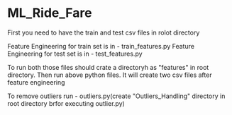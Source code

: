 # ML_Ride_Fare

First you need to have the train and test csv files in rolot directory

Feature Engineering for train set is in - train_features.py
Feature Engineering for test set is in - test_features.py


To run both those files should crate a directoryh as "features" in root directory. Then run above python files. It will create two csv files after feature engineering

To remove outliers run - outliers.py(create "Outliers_Handling" directory in root directory brfor executing outlier.py)



